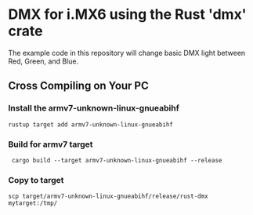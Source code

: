 # DMX for i.MX6 using the Rust 'dmx' crate

The example code in this repository will change basic DMX light between Red, Green,
and Blue.

## Cross Compiling on Your PC

### Install the armv7-unknown-linux-gnueabihf

```
rustup target add armv7-unknown-linux-gnueabihf
```

### Build for armv7 target

```
 cargo build --target armv7-unknown-linux-gnueabihf --release
```

### Copy to target

```
scp target/armv7-unknown-linux-gnueabihf/release/rust-dmx mytarget:/tmp/
```
